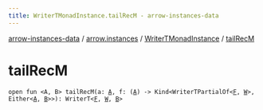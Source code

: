 ```yaml
---
title: WriterTMonadInstance.tailRecM - arrow-instances-data
---
```


[arrow-instances-data](../../index.html) / [arrow.instances](../index.html) / [WriterTMonadInstance](index.html) / [tailRecM](./tail-rec-m.html)

# tailRecM

`open fun <A, B> tailRecM(a: `[`A`](tail-rec-m.html#A)`, f: (`[`A`](tail-rec-m.html#A)`) -> Kind<WriterTPartialOf<`[`F`](index.html#F)`, `[`W`](index.html#W)`>, Either<`[`A`](tail-rec-m.html#A)`, `[`B`](tail-rec-m.html#B)`>>): WriterT<`[`F`](index.html#F)`, `[`W`](index.html#W)`, `[`B`](tail-rec-m.html#B)`>`